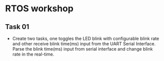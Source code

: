 # RTOS workshop

## Task 01

 - Create two tasks, one toggles the LED blink with configurable blink rate and other receive blink time(ms) input from the UART Serial Interface. Parse the blink time(ms) input from serial interface and change blink rate in the real-time. 

